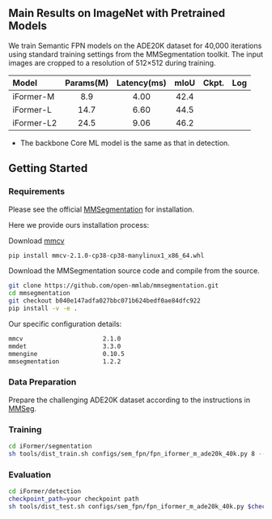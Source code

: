 ## Main Results on ImageNet with Pretrained Models
 We train Semantic FPN models on the ADE20K dataset for 40,000 iterations using standard training settings from the MMSegmentation toolkit. The input images are cropped to a resolution of 512×512 during training.

| Model      | Params(M) | Latency(ms) | mIoU | Ckpt. | Log |
|:-----------|:---------:|:-----------:|:----:|:-----:|:---:|
| iFormer-M  |    8.9    |    4.00     | 42.4 |       |     |
| iFormer-L  |   14.7    |    6.60     | 44.5 |       |     |
| iFormer-L2 |   24.5    |    9.06     | 46.2 |       |     |
* The backbone Core ML model is the same as that in detection.
## Getting Started
### Requirements
Please see the official [MMSegmentation](https://github.com/open-mmlab/mmsegmentation) for installation.

Here we provide ours installation process:

Download [mmcv](https://mmcv.readthedocs.io/en/latest/get_started/installation.html)
```bash
pip install mmcv-2.1.0-cp38-cp38-manylinux1_x86_64.whl
```
Download the MMSegmentation source code and compile from the source.
```bash
git clone https://github.com/open-mmlab/mmsegmentation.git
cd mmsegmentation
git checkout b040e147adfa027bbc071b624bedf0ae84dfc922
pip install -v -e .
```
Our specific configuration details:
```bash
mmcv                      2.1.0
mmdet                     3.3.0
mmengine                  0.10.5
mmsegmentation            1.2.2 
```
### Data Preparation
Prepare the challenging ADE20K dataset according to the instructions in [MMSeg](https://github.com/open-mmlab/mmsegmentation/blob/master/docs/en/dataset_prepare.md#prepare-datasets).

### Training
```bash
cd iFormer/segmentation
sh tools/dist_train.sh configs/sem_fpn/fpn_iformer_m_ade20k_40k.py 8 --work-dir=./output/seg_m_0
```
### Evaluation
```bash
cd iFormer/detection
checkpoint_path=your checkpoint path
sh tools/dist_test.sh configs/sem_fpn/fpn_iformer_m_ade20k_40k.py $check_path 1 --work-dir=./output/seg_m_0
```
